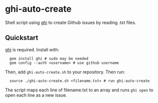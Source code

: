 # ghi-auto-create

Shell script using [ghi](https://rubygems.org/gems/ghi/versions/1.2.0) to create Github issues by reading .txt files.

## Quickstart

[ghi](https://rubygems.org/gems/ghi/versions/1.2.0) is required. Install with: 

```
  gem install ghi # sudo may be needed
  gem config --auth <username> # use github username
```

Then, add `ghi-auto-create.sh` to your repository. Then run:

```
  source ./ghi-auto-create.sh <filename.txt> # run ghi-auto-create
```

The script maps each line of filename.txt to an array and runs `ghi open` to open each line as a new issue.
